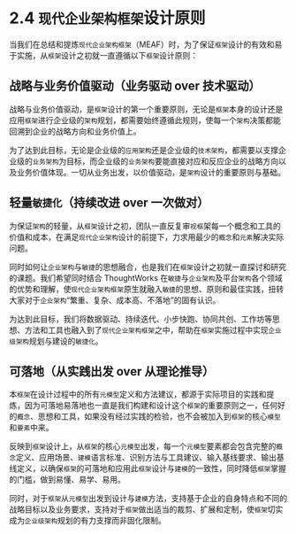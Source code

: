 # 2.4 `现代企业架构框架`设计原则

当我们在总结和提炼`现代企业架构框架`（MEAF）时，为了保证`框架`设计的有效和易于实施，从`框架`设计之初就一直遵循以下`框架`设计原则：

## 战略与业务价值驱动（业务驱动 over 技术驱动）

战略与业务价值驱动，是`框架`设计的第一个重要原则，无论是`框架`本身的设计还是应用`框架`进行企业级的`架构`规划，都需要始终遵循此规则，使每一个`架构`决策都能回溯到企业的战略方向和业务价值上。

为了达到此目标，无论是企业级的`应用架构`还是企业级的`技术架构`，都需要以支撑企业级的`业务架构`为目标，而企业级的`业务架构`要能直接对应和反应企业的战略方向以及业务价值体现。一切从业务出发，以价值驱动，是`架构`设计的重要原则与基础。

## 轻量`敏捷化`（持续改进 over 一次做对）

为保证`架构`的轻量，从`框架`设计之初，团队一直反复审`视框`架每一个概念和工具的价值和成本，在满足`现代企业架构`设计的前提下，力求用最少的`概念`和`元素`解决实际问题。

同时如何让`企业架构`与`敏捷`的思想融合，也是我们在`框架`设计之初就一直探讨和研究的课题。我们希望同时结合 ThoughtWorks 在`敏捷`与`企业架构`及平台`架构`各个领域的优势和理解，使`现代企业架构框架`原生就融入`敏捷`的思想、原则和最佳实践，扭转大家对于`企业架构`“繁重、复杂、成本高、不落地”的固有认识。

为达到此目标，我们将数据驱动、持续迭代、小步快跑、协同共创、工作坊等思想、方法和工具也融入到了`现代企业架构框架`之中，帮助在`框架`实施过程中实现`企业级架构`规划与建设的`敏捷化`。

## 可落地（从实践出发 over 从理论推导）

本`框架`在设计过程中的所有`元模型`定义和方法建议，都源于实际项目的实践和提炼，因为可落地易落地也一直是我们构建和设计这个`框架`的重要原则之一，任何好的`概念`、思想和工具，如果没有经过实践的检验，也不会被加入到`框架`的核心`模型`和`要素`中来。

反映到`框架`设计上，从`框架`的核心`元模型`出发，每一个`元模型`要素都会包含完整的`概念`定义、应用场景、`建模`语言标准、识别方法与工具建议、输入基线要求、输出基线定义，以确保`框架`的可落地和应用此`框架`设计与`建模`的一致性，同时降低`框架`掌握的门槛，做到易懂、易学、易用。

同时，对于`框架`从`元模型`出发到设计与`建模`方法，支持基于企业的自身特点和不同的战略目标以及业务要求，支持对于`框架`做出适当的裁剪、扩展和定制，使`框架`切实成为`企业级架构`规划的有力支撑而非固化限制。
